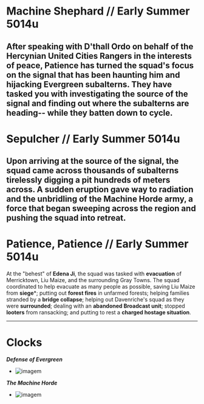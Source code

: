 # Machine Shephard // Early Summer 5014u
After speaking with D'thall Ordo on behalf of the **Hercynian United Cities Rangers** in the interests of peace, Patience has turned the squad's focus on the signal that has been **haunting** him and **hijacking** Evergreen subalterns. They have tasked you with investigating the **source** of the signal and finding out where the subalterns are heading-- while they batten down to cycle.
---

# Sepulcher // Early Summer 5014u
  Upon arriving at the source of the signal, the squad came across **thousands** of subalterns **tirelessly digging** a pit hundreds of meters across. A sudden **eruption** gave way to radiation and the unbridling of the **Machine Horde** army, a force that began sweeping across the region and pushing the squad into retreat.
---

# Patience, Patience // Early Summer 5014u
  At the "behest" of **Edena Ji**, the squad was tasked with **evacuation** of Merricktown, Liu Maize, and the surrounding Gray Towns. The squad coordinated to help evacuate as many people as possible, saving Liu Maize from **siege***; putting out **forest fires** in unfarmed forests; helping families stranded by a **bridge collapse**; helping out Davenriche's squad as they were **surrounded**; dealing with an **abandoned Broadcast unit**; stopped **looters** from ransacking; and putting to rest a **charged hostage situation**.


---
# Clocks

***Defense of Evergreen***
- ![imagem](clocks/06/6clock_5.png)

***The Machine Horde***
- ![imagem](clocks/06/6clock_0.png)
